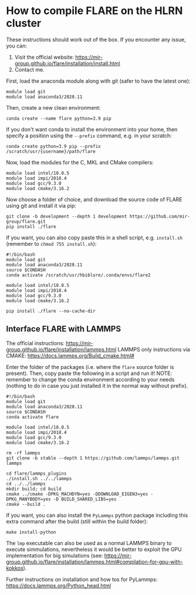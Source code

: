 # How to compile FLARE on the HLRN cluster

These instructions should work out of the box. If you encounter any issue, you can:
1. Visit the official website: https://mir-group.github.io/flare/installation/install.html
2. Contact me.

First, load the anaconda module along with git (safer to have the latest one):

```console
module load git
module load anaconda3/2020.11 
```

Then, create a new clean environment:

```console
conda create --name flare python=3.9 pip
```

If you don't want conda to install the environment into your home, then specify a position using the `--prefix` command, e.g. in your scratch:

```console
conda create python=3.9 pip --prefix /scratch/usr/{username}/path/flare
```

Now, load the modules for the C, MKL and CMake compilers:

```console
module load intel/18.0.5
module load impi/2018.4
module load gcc/9.3.0
module load cmake/3.16.2
```

Now choose a folder of choice, and download the source code of FLARE using git and install it via pip:

```console
git clone -b development --depth 1 development https://github.com/mir-group/flare.git
pip install ./flare
```

If you want, you can also copy paste this in a shell script, e.g. `install.sh` (remember to `chmod 755 install.sh`):

```console
#!/bin/bash
module load git
module load anaconda3/2020.11 
source $CONDASH
conda activate /scratch/usr/hbiblore/.conda/envs/flare2

module load intel/18.0.5
module load impi/2018.4
module load gcc/9.3.0
module load cmake/3.16.2

pip install ./flare --no-cache-dir
```

## Interface FLARE with LAMMPS

The official instructions: https://mir-group.github.io/flare/installation/lammps.html
LAMMPS only instructions via CMAKE: https://docs.lammps.org/Build_cmake.html#

Enter the folder of the packages (i.e. where the `flare` source folder is present). Then, copy paste the following in a script and run it!
NOTE: remember to change the conda environment according to your needs (nothing to do in case you just installed it in the normal way without prefix).

```console
#!/bin/bash
module load git
module load anaconda3/2020.11               
source $CONDASH
conda activate flare

module load intel/18.0.5
module load impi/2018.4
module load gcc/9.3.0
module load cmake/3.16.2

rm -rf lammps
git clone -b stable --depth 1 https://github.com/lammps/lammps.git lammps

cd flare/lammps_plugins
./install.sh ../../lammps
cd ../../lammps
mkdir build; cd build
cmake ../cmake -DPKG_MACHDYN=yes -DDOWNLOAD_EIGEN3=yes -DPKG_MANYBODY=yes -D BUILD_SHARED_LIBS=yes
cmake --build .
```

If you want, you can also install the `PyLammps` python package including this extra command after the build (still within the build folder):
```console
make install-python
```

The `lmp` executable can also be used as a normal LAMMPS binary to execute simmulations, nevertheless it would be better to exploit the GPU implementation for big simulations (see: https://mir-group.github.io/flare/installation/lammps.html#compilation-for-gpu-with-kokkos).

Further instructions on installation and how tos for PyLammps: https://docs.lammps.org/Python_head.html
